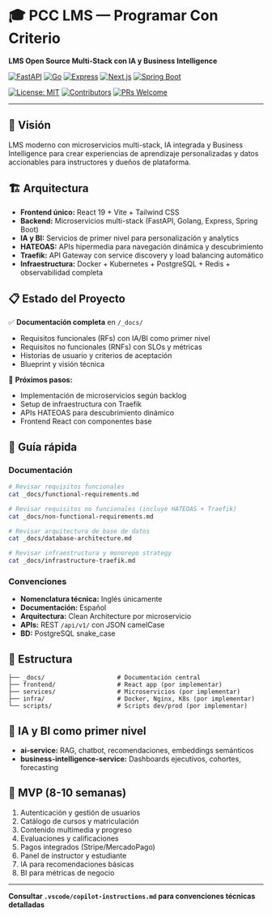 # 🎓 PCC LMS — Programar Con Criterio

**LMS Open Source Multi-Stack con IA y Business Intelligence**

[![FastAPI](https://img.shields.io/badge/FastAPI-009688?style=flat&logo=fastapi&logoColor=white)](https://fastapi.tiangolo.com/)
[![Go](https://img.shields.io/badge/Go-00ADD8?style=flat&logo=go&logoColor=white)](https://golang.org/)
[![Express](https://img.shields.io/badge/Express-000000?style=flat&logo=express&logoColor=white)](https://expressjs.com/)
[![Next.js](https://img.shields.io/badge/Next.js-000000?style=flat&logo=next.js&logoColor=white)](https://nextjs.org/)
[![Spring Boot](https://img.shields.io/badge/Spring_Boot-6DB33F?style=flat&logo=spring&logoColor=white)](https://spring.io/projects/spring-boot)

[![License: MIT](https://img.shields.io/badge/License-MIT-yellow.svg)](https://opensource.org/licenses/MIT)
[![Contributors](https://img.shields.io/github/contributors/yourusername/pcc-lms)](https://github.com/yourusername/pcc-lms/graphs/contributors)
[![PRs Welcome](https://img.shields.io/badge/PRs-welcome-brightgreen.svg)](http://makeapullrequest.com)

---

## 🎯 Visión

LMS moderno con microservicios multi-stack, IA integrada y Business Intelligence para crear experiencias de aprendizaje personalizadas y datos accionables para instructores y dueños de plataforma.

## 🏗️ Arquitectura

- **Frontend único:** React 19 + Vite + Tailwind CSS
- **Backend:** Microservicios multi-stack (FastAPI, Golang, Express, Spring Boot)
- **IA y BI:** Servicios de primer nivel para personalización y analytics
- **HATEOAS:** APIs hipermedia para navegación dinámica y descubrimiento
- **Traefik:** API Gateway con service discovery y load balancing automático
- **Infraestructura:** Docker + Kubernetes + PostgreSQL + Redis + observabilidad completa

## 📋 Estado del Proyecto

✅ **Documentación completa** en `/_docs/`

- Requisitos funcionales (RFs) con IA/BI como primer nivel
- Requisitos no funcionales (RNFs) con SLOs y métricas
- Historias de usuario y criterios de aceptación
- Blueprint y visión técnica

🚧 **Próximos pasos:**

- Implementación de microservicios según backlog
- Setup de infraestructura con Traefik
- APIs HATEOAS para descubrimiento dinámico
- Frontend React con componentes base

## 🔧 Guía rápida

### Documentación

```bash
# Revisar requisitos funcionales
cat _docs/functional-requirements.md

# Revisar requisitos no funcionales (incluye HATEOAS + Traefik)
cat _docs/non-functional-requirements.md

# Revisar arquitectura de base de datos
cat _docs/database-architecture.md

# Revisar infraestructura y monorepo strategy
cat _docs/infrastructure-traefik.md
```

### Convenciones

- **Nomenclatura técnica:** Inglés únicamente
- **Documentación:** Español
- **Arquitectura:** Clean Architecture por microservicio
- **APIs:** REST `/api/v1/` con JSON camelCase
- **BD:** PostgreSQL snake_case

## 📁 Estructura

```text
├── _docs/                    # Documentación central
├── frontend/                 # React app (por implementar)
├── services/                 # Microservicios (por implementar)
├── infra/                    # Docker, Nginx, K8s (por implementar)
└── scripts/                  # Scripts dev/prod (por implementar)
```

## 🤖 IA y BI como primer nivel

- **ai-service:** RAG, chatbot, recomendaciones, embeddings semánticos
- **business-intelligence-service:** Dashboards ejecutivos, cohortes, forecasting

## 🎯 MVP (8-10 semanas)

1. Autenticación y gestión de usuarios
2. Catálogo de cursos y matriculación
3. Contenido multimedia y progreso
4. Evaluaciones y calificaciones
5. Pagos integrados (Stripe/MercadoPago)
6. Panel de instructor y estudiante
7. IA para recomendaciones básicas
8. BI para métricas de negocio

---

**Consultar `.vscode/copilot-instructions.md` para convenciones técnicas detalladas**
